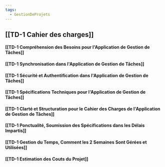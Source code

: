 ```yaml
---
tags:
  - GestionDeProjets
---
```

## [[TD-1 Cahier des charges]]
#### [[TD-1 Compréhension des Besoins pour l'Application de Gestion de Tâches]]

#### [[TD-1 Synchronisation dans l'Application de Gestion de Tâches]]
#### [[TD-1 Sécurité et Authentification dans l'Application de Gestion de Tâches]]
#### [[TD-1 Spécifications Techniques pour l'Application de Gestion de Tâches]]
#### [[TD-1 Clarté et Structuration pour le Cahier des Charges de l'Application de Gestion de Tâches]]
#### [[TD-1 Ponctualité, Soumission des Spécifications dans les Délais Impartis]]

#### [[TD-1 Gestion du Temps, Comment les 2 Semaines Sont Gérées et Utilisées]]
#### [[TD-1 Estimation des Couts du Projet]]
